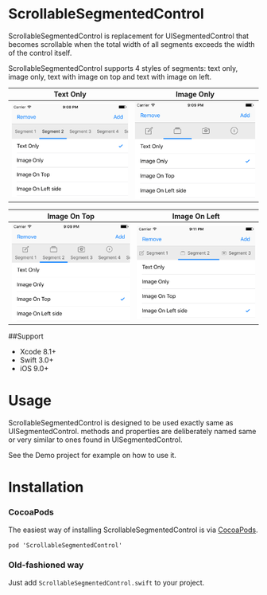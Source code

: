 # ScrollableSegmentedControl

ScrollableSegmentedControl is replacement for UISegmentedControl that becomes scrollable when the total width of all segments exceeds the width of the control itself. 

ScrollableSegmentedControl supports 4 styles of segments: text only, image only, text with image on top and text with image on left. 

|           Text Only           |           Image Only            |
|-------------------------------|---------------------------------|
|![Demo](Demo/text_only.png)    |![Demo](Demo/image_only.png)     |


|           Image On Top        |           Image On Left         |
|-------------------------------|---------------------------------|
|![Demo](Demo/image_on_top.png) |![Demo](Demo/image_on_left.png)  |



##Support

- Xcode 8.1+
- Swift 3.0+
- iOS 9.0+


# Usage

ScrollableSegmentedControl is designed to be used exactly same as UISegmentedControl. methods and properties are deliberately named same or very similar to ones found in UISegmentedControl.

See the Demo project for example on how to use it. 


# Installation

### CocoaPods
The easiest way of installing ScrollableSegmentedControl is via [CocoaPods](http://cocoapods.org/). 

```
pod 'ScrollableSegmentedControl'
```

### Old-fashioned way
Just add `ScrollableSegmentedControl.swift` to your project.
